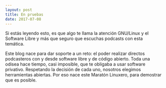```yaml
---
layout: post
title: En pruebas
date: 2017-07-08
---
```


Si estás leyendo esto, es que algo te llama la atención GNU/Linux y el Software Libre y más que seguro que escuchas podcasts con esta temática. 

Este blog nace para dar soporte a un reto: el poder realizar directos podcasteros con y desde software libre y de código abierto. Toda una odisea hace tiempo, casi imposible, que te obligaba a usar software privativo.
Respetando la decisión de cada uno, nosotros elegimos herramientas abiertas. Por eso nace este Maratón Linuxero, para demostrar que es posible.
